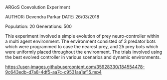 ARGoS Coevolution Experiment

AUTHOR: Devendra Parkar
DATE: 26/03/2018

Population: 20
Generations: 500


This experiment involved a simple evolution of prey neuro-controller within a multi agent environment. The environment consisted of 3 predator bots which were programmed to case the nearest prey, and 25 prey bots which were uniformly placed throughout the environment. The trials involved using the best evolved controller in various scenarios and dynamic environments.



https://user-images.githubusercontent.com/35928330/184554478-9c643edb-d7a8-4df5-aa7c-c9531aa1af15.mp4

